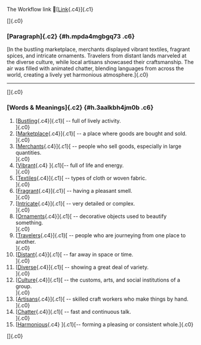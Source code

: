 The Workflow link
👏[[Link](https://www.google.com/url?q=http://www.google.com&sa=D&source=editors&ust=1757788741115592&usg=AOvVaw3Lx2CpI35WxLvVp9OnF85a){.c4}]{.c1}

[]{.c0}

### [Paragraph]{.c2} {#h.mpda4mgbgq73 .c6}

[In the bustling marketplace, merchants displayed vibrant textiles,
fragrant spices, and intricate ornaments. Travelers from distant lands
marveled at the diverse culture, while local artisans showcased their
craftsmanship. The air was filled with animated chatter, blending
languages from across the world, creating a lively yet harmonious
atmosphere.]{.c0}

------------------------------------------------------------------------

[]{.c0}

### [Words & Meanings]{.c2} {#h.3aalkbh4jm0b .c6}

1.  [[Bustling](https://www.google.com/url?q=http://www.google.com&sa=D&source=editors&ust=1757788741116420&usg=AOvVaw3cDJF3HKzN5cC-hXJuw9bW){.c4}]{.c1}[ --
    full of lively activity.\
    ]{.c0}
2.  [[Marketplace](https://www.google.com/url?q=http://www.google.com&sa=D&source=editors&ust=1757788741116586&usg=AOvVaw2NFhrsYNNceJDoTYvVOY12){.c4}]{.c1}[ --
    a place where goods are bought and sold.\
    ]{.c0}
3.  [[Merchants](https://www.google.com/url?q=http://www.google.com&sa=D&source=editors&ust=1757788741116737&usg=AOvVaw3ZpGsGa6sNIzAjrPR03vUI){.c4}]{.c1}[ --
    people who sell goods, especially in large quantities.\
    ]{.c0}
4.  [[Vibrant](https://www.google.com/url?q=http://www.google.com&sa=D&source=editors&ust=1757788741116918&usg=AOvVaw0HO8KQsKJ8btzgns_cVQFD){.c4}
    ]{.c1}[-- full of life and energy.\
    ]{.c0}
5.  [[Textiles](https://www.google.com/url?q=http://www.google.com&sa=D&source=editors&ust=1757788741117052&usg=AOvVaw1zYmUjDxgWHBRy7NSTHLLT){.c4}]{.c1}[ --
    types of cloth or woven fabric.\
    ]{.c0}
6.  [[Fragrant](https://www.google.com/url?q=http://www.google.com&sa=D&source=editors&ust=1757788741117178&usg=AOvVaw2soyocnmcKOFDHaSOxAMO-){.c4}]{.c1}[ --
    having a pleasant smell.\
    ]{.c0}
7.  [[Intricate](https://www.google.com/url?q=http://www.google.com&sa=D&source=editors&ust=1757788741117295&usg=AOvVaw3ejhJakqfz9z4mXdE3_WQF){.c4}]{.c1}[ --
    very detailed or complex.\
    ]{.c0}
8.  [[Ornaments](https://www.google.com/url?q=http://www.google.com&sa=D&source=editors&ust=1757788741117411&usg=AOvVaw1TXF3qkz42kd3w8r-QY42W){.c4}]{.c1}[ --
    decorative objects used to beautify something.\
    ]{.c0}
9.  [[Travelers](https://www.google.com/url?q=http://www.google.com&sa=D&source=editors&ust=1757788741117551&usg=AOvVaw1vhMXG5pdRzd5ikgtLYhrF){.c4}]{.c1}[ --
    people who are journeying from one place to another.\
    ]{.c0}
10. [[Distant](https://www.google.com/url?q=http://www.google.com&sa=D&source=editors&ust=1757788741117696&usg=AOvVaw014sO6JH2liMg_G2OiCtVq){.c4}]{.c1}[ --
    far away in space or time.\
    ]{.c0}
11. [[Diverse](https://www.google.com/url?q=http://www.google.com&sa=D&source=editors&ust=1757788741117825&usg=AOvVaw3fePo2ug7OCSIvbuvdqQve){.c4}]{.c1}[ --
    showing a great deal of variety.\
    ]{.c0}
12. [[Culture](https://www.google.com/url?q=http://www.google.com&sa=D&source=editors&ust=1757788741117956&usg=AOvVaw38b9WEykt9sgtL2oCiCWlP){.c4}]{.c1}[ --
    the customs, arts, and social institutions of a group.\
    ]{.c0}
13. [[Artisans](https://www.google.com/url?q=http://www.google.com&sa=D&source=editors&ust=1757788741118097&usg=AOvVaw3HfudOKDRsMPVjnAPw6SBj){.c4}]{.c1}[ --
    skilled craft workers who make things by hand.\
    ]{.c0}
14. [[Chatter](https://www.google.com/url?q=http://www.google.com&sa=D&source=editors&ust=1757788741118227&usg=AOvVaw1NbkuOzupsUExGRcAgohMr){.c4}]{.c1}[ --
    fast and continuous talk.\
    ]{.c0}
15. [[Harmonious](https://www.google.com/url?q=http://www.google.com&sa=D&source=editors&ust=1757788741118340&usg=AOvVaw1Vqg0km-KCGZDtTen1Yy4r){.c4}
    ]{.c1}[-- forming a pleasing or consistent whole.]{.c0}

[]{.c0}
